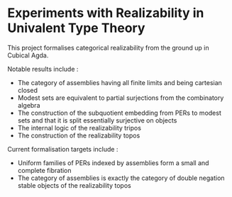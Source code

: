 # Experiments with Realizability in Univalent Type Theory

This project formalises categorical realizability from the ground up in Cubical Agda.

Notable results include :

* The category of assemblies having all finite limits and being cartesian closed
* Modest sets are equivalent to partial surjections from the combinatory algebra
* The construction of the subquotient embedding from PERs to modest sets and that it is split essentially surjective on objects
* The internal logic of the realizability tripos
* The construction of the realizability topos

Current formalisation targets include :

* Uniform families of PERs indexed by assemblies form a small and complete fibration
* The category of assemblies is exactly the category of double negation stable objects of the realizability topos

